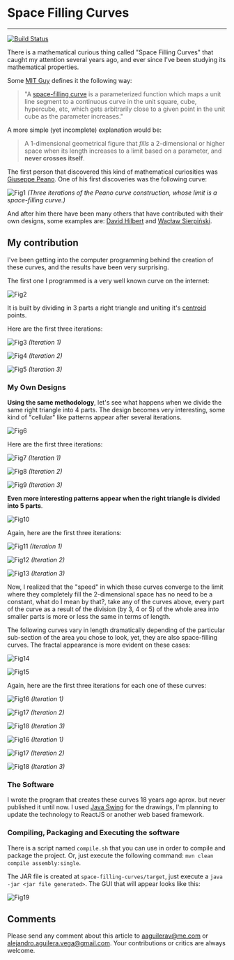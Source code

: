 # Space Filling Curves
---

[![Build Status](https://travis-ci.org/aaguilerav/space-filling-curves.svg?branch=master)](https://travis-ci.org/aaguilerav/space-filling-curves)

There is a mathematical curious thing called "Space Filling Curves" that caught my attention several years ago, and ever since I've been studying its mathematical properties.  

Some [MIT Guy](http://people.csail.mit.edu/jaffer/Geometry/PSFC) defines it the following way:

> "A [space-filling curve](https://en.wikipedia.org/wiki/Space-filling_curve) is a parameterized function which maps a unit line segment to a continuous curve in the unit square, cube, hypercube, etc, which gets arbitrarily close to a given point in the unit cube as the parameter increases."

A more simple (yet incomplete) explanation would be:

>A 1-dimensional geometrical figure that _fills_ a 2-dimensional or higher space when its  length increases to a limit based on a parameter, and **never crosses itself**.

The first person that discovered this kind of mathematical curiosities was [Giuseppe Peano](https://en.wikipedia.org/wiki/Giuseppe_Peano). One of his first discoveries was the following curve:

![Fig1](https://upload.wikimedia.org/wikipedia/commons/6/64/Peanocurve.svg)
_(Three iterations of the Peano curve construction, whose limit is a space-filling curve.)_

And after him there have been many others that have contributed with their own designs, some examples are: [David Hilbert](https://en.wikipedia.org/wiki/Hilbert_curve) and [Wacław Sierpiński](https://en.wikipedia.org/wiki/Sierpi%C5%84ski_curve).

## My contribution

I've been getting into the computer programming behind the creation of these curves, and the results have been very surprising.

The first one I programmed is a very well known curve on the internet:

![Fig2](https://raw.githubusercontent.com/aaguilerav/space-filling-curves/master/src/main/resources/sfc-1-3d.gif)

It is built by dividing in 3 parts a right triangle and uniting it's [centroid](https://en.wikipedia.org/wiki/Triangle_center) points.

Here are the first three iterations:

![Fig3](https://raw.githubusercontent.com/aaguilerav/space-filling-curves/master/src/main/resources/sfc-1-3d-1.png)
_(Iteration 1)_

![Fig4](https://raw.githubusercontent.com/aaguilerav/space-filling-curves/master/src/main/resources/sfc-1-3d-2.png)
_(Iteration 2)_

![Fig5](https://raw.githubusercontent.com/aaguilerav/space-filling-curves/master/src/main/resources/sfc-1-3d-3.png)
_(Iteration 3)_

### My Own Designs

**Using the same methodology**, let's see what happens when we divide the same right triangle into 4 parts. The design becomes very interesting, some kind of "cellular" like patterns appear after several iterations.

![Fig6](https://raw.githubusercontent.com/aaguilerav/space-filling-curves/master/src/main/resources/sfc-2-4d.gif)

Here are the first three iterations:

![Fig7](https://raw.githubusercontent.com/aaguilerav/space-filling-curves/master/src/main/resources/sfc-2-4d-1.png)
_(Iteration 1)_

![Fig8](https://raw.githubusercontent.com/aaguilerav/space-filling-curves/master/src/main/resources/sfc-2-4d-2.png)
_(Iteration 2)_

![Fig9](https://raw.githubusercontent.com/aaguilerav/space-filling-curves/master/src/main/resources/sfc-2-4d-3.png)
_(Iteration 3)_

**Even more interesting patterns appear when the right triangle is divided into 5 parts**.

![Fig10](https://raw.githubusercontent.com/aaguilerav/space-filling-curves/master/src/main/resources/sfc-3-5d.gif)

Again, here are the first three iterations:

![Fig11](https://raw.githubusercontent.com/aaguilerav/space-filling-curves/master/src/main/resources/sfc-3-5d-1.png)
_(Iteration 1)_

![Fig12](https://raw.githubusercontent.com/aaguilerav/space-filling-curves/master/src/main/resources/sfc-3-5d-2.png)
_(Iteration 2)_

![Fig13](https://raw.githubusercontent.com/aaguilerav/space-filling-curves/master/src/main/resources/sfc-3-5d-3.png)
_(Iteration 3)_

Now, I realized that the "speed" in which these curves converge to the limit where they completely fill the 2-dimensional space has no need to be a constant, what do I mean by that?, take any of the curves above, every part of the curve as a result of the division (by 3, 4 or 5) of the whole area into smaller parts is more or less the same in terms of length.

The following curves vary in length dramatically depending of the particular sub-section of the area you chose to look, yet, they are also space-filling curves. The fractal appearance is more evident on these cases:

![Fig14](https://raw.githubusercontent.com/aaguilerav/space-filling-curves/master/src/main/resources/sfc-4-10dr.gif)

![Fig15](https://raw.githubusercontent.com/aaguilerav/space-filling-curves/master/src/main/resources/sfc-4-10d.gif)

Again, here are the first three iterations for each one of these curves:

![Fig16](https://raw.githubusercontent.com/aaguilerav/space-filling-curves/master/src/main/resources/sfc-4-10dr-1.png)
_(Iteration 1)_

![Fig17](https://raw.githubusercontent.com/aaguilerav/space-filling-curves/master/src/main/resources/sfc-4-10dr-2.png)
_(Iteration 2)_

![Fig18](https://raw.githubusercontent.com/aaguilerav/space-filling-curves/master/src/main/resources/sfc-4-10dr-3.png)
_(Iteration 3)_

![Fig16](https://raw.githubusercontent.com/aaguilerav/space-filling-curves/master/src/main/resources/sfc-4-10d-1.png)
_(Iteration 1)_

![Fig17](https://raw.githubusercontent.com/aaguilerav/space-filling-curves/master/src/main/resources/sfc-4-10d-2.png)
_(Iteration 2)_

![Fig18](https://raw.githubusercontent.com/aaguilerav/space-filling-curves/master/src/main/resources/sfc-4-10d-3.png)
_(Iteration 3)_

### The Software

I wrote the program that creates these curves 18 years ago aprox. but never published it until now. I used [Java Swing](http://docs.oracle.com/javase/tutorial/uiswing/) for the drawings, I'm planning to update the technology to ReactJS or another web based framework.

### Compiling, Packaging and Executing the software

There is a script named `compile.sh` that you can use in order to compile and package the project. Or, just execute the following command: `mvn clean compile assembly:single`.

The JAR file is created at `space-filling-curves/target`, just execute a `java -jar <jar file generated>`. The GUI that will appear looks like this:

![Fig19](https://raw.githubusercontent.com/aaguilerav/space-filling-curves/master/src/main/resources/welcome-screen.png)

## Comments

Please send any comment about this article to aaguilerav@me.com or alejandro.aguilera.vega@gmail.com. Your contributions or critics are always welcome.
